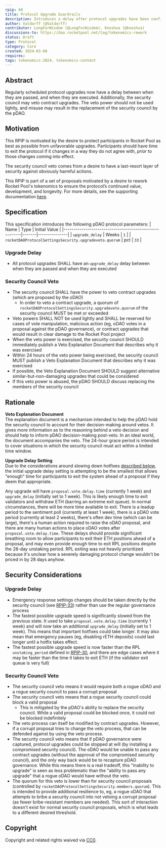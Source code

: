 ```yaml
---
rpip: 60
title: Protocol Upgrade Guardrails
description: Introduces a delay after protocol upgrades have been confirmed but prior to them coming into effect.
author: Valdorff (@Valdorff)
contributor: LongForWisdom (@LongForWisdom), Knoshua (@knoshua)
discussions-to: https://dao.rocketpool.net/tag/tokenomics-rework
status: Draft
type: Protocol
category: Core
created: 2024-03-08
requires:
tags: tokenomics-2024, tokenomics-content
---
```


## Abstract

Regularly scheduled protocol upgrades now have a delay between when they are passed, and when they are executed. Additionally, the security council may veto contract upgrades. The veto power should not be used lightly, and misuse may result in the replacement of the security council by the pDAO.

## Motivation

This RPIP is motivated by the desire to protect participants in Rocket Pool as best as possible from unfavorable upgrades. Participants should have time to exit the protocol if it changes in a way they do not agree with, _prior_ to those changes coming into effect.

The security council veto comes from a desire to have a last-resort layer of security against obviously harmful actions.

This RPIP is part of a set of proposals motivated by a desire to rework Rocket Pool's tokenomics to ensure the protocol’s continued value, development, and longevity. For more details, see the supporting documentation [here](../tokenomics-explainers/001-why-rework.md).

## Specification

This specification introduces the following pDAO protocol parameters:
| Name                                                   | Type  | Initial Value |
|--------------------------------------------------------|-------|---------------|
| `upgrade_delay`                                        | Weeks | `1`           |
| `rocketDAOProtocolSettingsSecurity.upgradeveto.quorum` | pct   | `33`          |


### Upgrade Delay
- All protocol upgrades SHALL have an `upgrade_delay` delay between when they are passed and when they are executed


### Security Council Veto
- The security council SHALL have the power to veto contract upgrades (which are proposed by the oDAO)
  - In order to veto a contract upgrade, a quorum of `rocketDAOProtocolSettingsSecurity.upgradeveto.quorum` of the security council MUST be met or exceeded
- Veto powers SHALL NOT be used lightly and SHALL be reserved for cases of vote manipulation, malicious action (eg, oDAO votes in a proposal against the pDAO governance), or contract upgrades that would result in clear damage to the Rocket Pool project
- When the veto power is exercised, the security council SHOULD immediately publish a Veto Explanation Document that describes why it was exercised
- Within 24 hours of the veto power being exercised, the security council MUST publish a Veto Explanation Document that describes why it was exercised
- If possible, the Veto Explanation Document SHOULD suggest alternative similar-but-non-damaging upgrades that could be considered
- If this veto power is abused, the pDAO SHOULD discuss replacing the members of the security council

## Rationale
**Veto Explanation Document**  
The explanation document is a mechanism intended to help the pDAO hold the security council to account for their decision-making around vetos. It gives more information as to the reasoning behind a veto decision and should help to inform pDAO decision-making post-veto. In an ideal world, the document accompanies the veto. The 24-hour grace period is intended to cover situations in which the security council must act within a limited time window.

**Upgrade Delay Setting**  
Due to the considerations around slowing down hotfixes [described below](#security-considerations), the initial upgrade delay setting is attempting to be the smallest that allows "enough" time for participants to exit the system ahead of a proposal if they deem that appropriate.

Any upgrade will have `proposal.vote.delay.time` (currently 1 week) and `upgrade_delay` (initially set to 1 week). This is likely enough time to exit validators and withdraw ETH (barring an extreme exit queue). In normal circumstances, there will be more time available to exit. There is a leadup period to the sentiment poll (currently at least 1 week), there is a pDAO vote period (currently at least 2 weeks), there's often dev time (which can be large), there's a human action required to raise the oDAO proposal, and there are many human actions to place oDAO votes after `proposal.vote.delay.time`. These delays should provide significant breathing room to allow participants to exit their ETH positions ahead of a proposal, and may even provide enough time to exit RPL positions despite the 28-day unstaking period. RPL exiting was not heavily prioritized because it's unclear how a severely damaging protocol change wouldn't be priced in by 28 days anyhow.

## Security Considerations

### Upgrade Delay
- Emergency response settings changes should be taken directly by the security council (see [RPIP-33](RPIP-33.md)) rather than use the regular governance process
- The fastest possible upgrade speed is significantly slowed from the previous state. It used to take `proposal.vote.delay.time` (currently 1 week) and will now take an additional `upgrade_delay` (initially set to 1 week). This means that important hotfixes could take longer. It may also mean that emergency pauses (eg, disabling rETH deposits) could last longer until a hotfix takes effect.
- The fastest possible upgrade speed is now faster than the RPL `unstaking_period` defined in [RPIP-30](RPIP-30.md), and there are edge cases where it may be faster than the time it takes to exit ETH (if the validator exit queue is very full)

### Security Council Veto
- The security council veto means it would require both a rogue oDAO and a rogue security council to pass a corrupt proposal
- The security council veto means that a rogue security council could block a valid proposal
  - This is mitigated by the pDAO's ability to replace the security council. While a valid proposal could be blocked once, it could not be blocked indefinitely
- The veto process can itself be modified by contract upgrades. However, if a corrupt proposal tries to change the veto process, that can be defended against by using the veto process.
- The security council veto means that if pDAO governance were captured, protocol upgrades could be stopped at will (by installing a compromised security council). The oDAO would be unable to pass any contract upgrades (without the approval of the compromised security council), and the only way back would be to recapture pDAO governance. While this means there is a real tradeoff, this "inability to upgrade" is seen as less problematic than the "ability to pass any upgrade" that a rogue oDAO would have without the veto.
- The quorum for this veto is lower than for security council proposals (controlled by `rocketDAOProtocolSettingsSecurity.members.quorum`). This is intended to provide additional resilience to, eg, a rogue oDAO that attempts to bribe a security council into not vetoing a corrupt proposal (as fewer bribe-resistant members are needed). This sort of interaction doesn't exist for normal security council proposals, which is what leads to a different desired threshold.

## Copyright
Copyright and related rights waived via [CC0](https://creativecommons.org/publicdomain/zero/1.0/).
